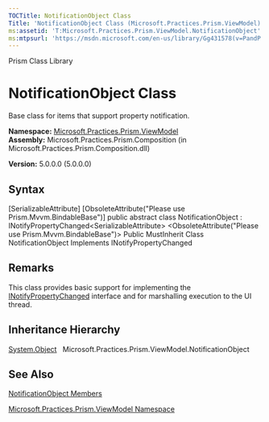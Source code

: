 ```yaml
---
TOCTitle: NotificationObject Class
Title: 'NotificationObject Class (Microsoft.Practices.Prism.ViewModel)'
ms:assetid: 'T:Microsoft.Practices.Prism.ViewModel.NotificationObject'
ms:mtpsurl: 'https://msdn.microsoft.com/en-us/library/Gg431578(v=PandP.50)'
---
```


Prism Class Library

NotificationObject Class
========================

Base class for items that support property notification.

**Namespace:** [Microsoft.Practices.Prism.ViewModel](https://msdn.microsoft.com/n:microsoft.practices.prism.viewmodel)
**Assembly:** Microsoft.Practices.Prism.Composition (in Microsoft.Practices.Prism.Composition.dll)

**Version:** 5.0.0.0 (5.0.0.0)

## Syntax


[SerializableAttribute\] [ObsoleteAttribute("Please use Prism.Mvvm.BindableBase")\] public abstract class NotificationObject : INotifyPropertyChanged&lt;SerializableAttribute&gt; &lt;ObsoleteAttribute("Please use Prism.Mvvm.BindableBase")&gt; Public MustInherit Class NotificationObject Implements INotifyPropertyChanged

Remarks
-------

<span id="remarksToggle"></span> This class provides basic support for implementing the [INotifyPropertyChanged](http://msdn.microsoft.com/en-us/library/ms133020) interface and for marshalling execution to the UI thread.

Inheritance Hierarchy
---------------------

<span id="familyToggle"></span>[System.Object](http://msdn.microsoft.com/en-us/library/e5kfa45b)
  Microsoft.Practices.Prism.ViewModel.NotificationObject

See Also
--------


[NotificationObject Members](https://msdn.microsoft.com/allmembers.t:microsoft.practices.prism.viewmodel.notificationobject)

[Microsoft.Practices.Prism.ViewModel Namespace](https://msdn.microsoft.com/n:microsoft.practices.prism.viewmodel)
